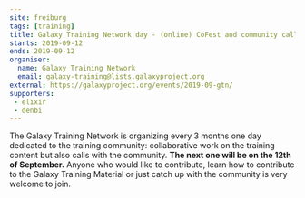 ```yaml
---
site: freiburg
tags: [training]
title: Galaxy Training Network day - (online) CoFest and community call
starts: 2019-09-12
ends: 2019-09-12
organiser:
  name: Galaxy Training Network
  email: galaxy-training@lists.galaxyproject.org
external: https://galaxyproject.org/events/2019-09-gtn/
supporters:
 - elixir
 - denbi
---
```


The Galaxy Training Network is organizing every 3 months one day dedicated to the training community: collaborative work on the training content but also calls with the community. **The next one will be on the 12th of September.** Anyone who would like to contribute, learn how to contribute to the Galaxy Training Material or just catch up with the community is very welcome to join.